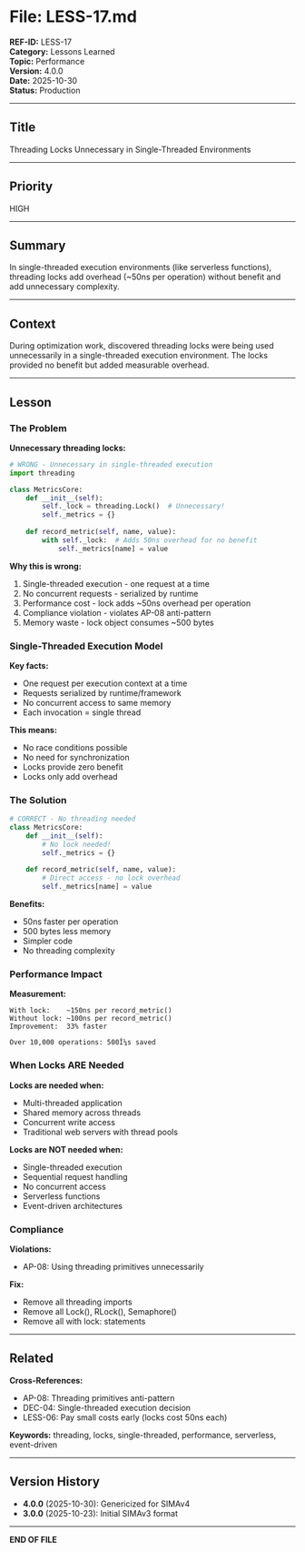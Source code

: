 # File: LESS-17.md

**REF-ID:** LESS-17  
**Category:** Lessons Learned  
**Topic:** Performance  
**Version:** 4.0.0  
**Date:** 2025-10-30  
**Status:** Production

---

## Title

Threading Locks Unnecessary in Single-Threaded Environments

---

## Priority

HIGH

---

## Summary

In single-threaded execution environments (like serverless functions), threading locks add overhead (~50ns per operation) without benefit and add unnecessary complexity.

---

## Context

During optimization work, discovered threading locks were being used unnecessarily in a single-threaded execution environment. The locks provided no benefit but added measurable overhead.

---

## Lesson

### The Problem

**Unnecessary threading locks:**
```python
# WRONG - Unnecessary in single-threaded execution
import threading

class MetricsCore:
    def __init__(self):
        self._lock = threading.Lock()  # Unnecessary!
        self._metrics = {}
    
    def record_metric(self, name, value):
        with self._lock:  # Adds 50ns overhead for no benefit
            self._metrics[name] = value
```

**Why this is wrong:**
1. Single-threaded execution - one request at a time
2. No concurrent requests - serialized by runtime
3. Performance cost - lock adds ~50ns overhead per operation
4. Compliance violation - violates AP-08 anti-pattern
5. Memory waste - lock object consumes ~500 bytes

### Single-Threaded Execution Model

**Key facts:**
- One request per execution context at a time
- Requests serialized by runtime/framework
- No concurrent access to same memory
- Each invocation = single thread

**This means:**
- No race conditions possible
- No need for synchronization
- Locks provide zero benefit
- Locks only add overhead

### The Solution

```python
# CORRECT - No threading needed
class MetricsCore:
    def __init__(self):
        # No lock needed!
        self._metrics = {}
    
    def record_metric(self, name, value):
        # Direct access - no lock overhead
        self._metrics[name] = value
```

**Benefits:**
- 50ns faster per operation
- 500 bytes less memory
- Simpler code
- No threading complexity

### Performance Impact

**Measurement:**
```
With lock:    ~150ns per record_metric()
Without lock: ~100ns per record_metric()
Improvement:  33% faster

Over 10,000 operations: 500Î¼s saved
```

### When Locks ARE Needed

**Locks are needed when:**
- Multi-threaded application
- Shared memory across threads
- Concurrent write access
- Traditional web servers with thread pools

**Locks are NOT needed when:**
- Single-threaded execution
- Sequential request handling
- No concurrent access
- Serverless functions
- Event-driven architectures

### Compliance

**Violations:**
- AP-08: Using threading primitives unnecessarily

**Fix:**
- Remove all threading imports
- Remove all Lock(), RLock(), Semaphore()
- Remove all with lock: statements

---

## Related

**Cross-References:**
- AP-08: Threading primitives anti-pattern
- DEC-04: Single-threaded execution decision
- LESS-06: Pay small costs early (locks cost 50ns each)

**Keywords:** threading, locks, single-threaded, performance, serverless, event-driven

---

## Version History

- **4.0.0** (2025-10-30): Genericized for SIMAv4
- **3.0.0** (2025-10-23): Initial SIMAv3 format

---

**END OF FILE**
